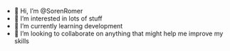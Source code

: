 - 👋 Hi, I’m @SorenRomer
- 👀 I’m interested in lots of stuff
- 🌱 I’m currently learning development
- 💞️ I’m looking to collaborate on anything that might help me improve my skills

<!---
SorenRomer/SorenRomer is a ✨ special ✨ repository because its `README.md` (this file) appears on your GitHub profile.
You can click the Preview link to take a look at your changes.
--->
